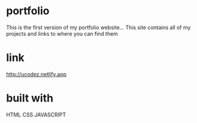# portfolio
This is the first version of my portfolio website... 
This site contains all of my projects and links to where you can find them

# link
 http://ucodez.netlify.app

# built with
 HTML
 CSS
 JAVASCRIPT
